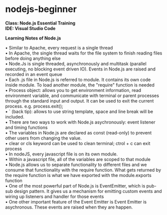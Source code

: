 # nodejs-beginner

<b>Class: Node.js Essential Training</b><br />
<b>IDE: Visual Studio Code</b><br />


<b>Learning Notes of Node.js</b><br />

  • Similar to Apache, every request is a single thread<br />
  • In Apache, the single thread waits for the file system to finish reading files before doing anything else<br />
  • Node.Js is single threaded, asynchronously and multitask (parallel executing, no blocking event driven IO). Events in Node.js are raised and recorded in an event queue<br />
  • Each .js file in Node.js is referred to module. It contains its own code inside module. To load another module, the "require" function is needed<br />
  • Process object: allows you to get environment information, read environment variable, and communicate with terminal or parent processes through the standard input and output. It can be used to exit the current process. e.g. process.exit();<br />
  • ` (back tip): allows to use string template, space and line break will be included.<br />
  • There are two ways to work with Node.js asychronously: event listener and timing functions<br />
  • The variables in Node.js are declared as const (read-only) to prevent other users from changing the value. <br />
  • clear or cls keyword can be used to clean terminal; ctrol + c can exit process<br />
  • In nodeJS, every javascript file is on its own module. <br />
  •  Within a javascript file, all of the variables are scoped to that module<br />
  •  Node.js allows us to separate functionality to different files and we consume that functionality with the require function. What gets returned by the require function is what we have exported with the module.exports function<br />
  • One of the most powerful part of Node.js is EventEmitter, which is pub-sub design pattern. It gives us a mechanism for emitting custom events and wiring up listeners and handler for those events<br />
  • One other important feature of the Event Emitter is Event Emitter is asychronous. These events are raised when they are happen.<br />
